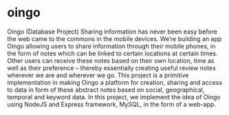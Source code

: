 # oingo
Oingo (Database Project)
Sharing information has never been easy before the web came to the commons in the mobile devices. 
We’re building an app Oingo allowing users to share information through their mobile phones, in the form of notes which can be linked to certain locations at certain times. 
Other users can receive these notes based on their own location, time as well as their preference – thereby essentially creating useful review notes wherever we are and wherever we go. 
This project is a primitive implementation in making Oingo a platform for creation, sharing and access to data in form of these abstract notes based on social, geographical, temporal and keyword data. 
In this project, we implement the idea of Oingo using NodeJS and Express framework, MySQL, in the form of a web-app.





